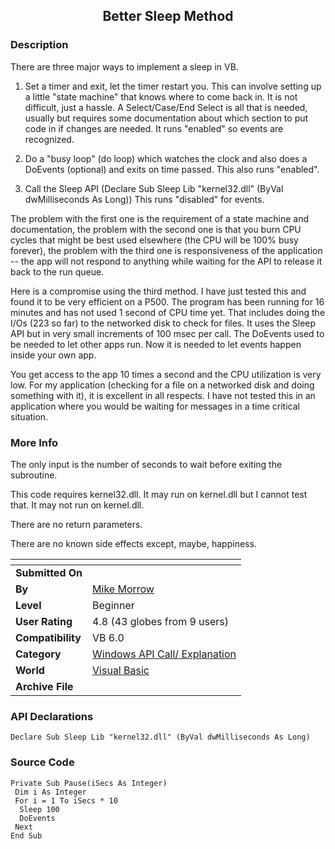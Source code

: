 ﻿<div align="center">

## Better Sleep Method


</div>

### Description

There are three major ways to implement a sleep in VB.

1. Set a timer and exit, let the timer restart you. This can involve setting up a little "state machine" that knows where to come back in. It is not difficult, just a hassle. A Select/Case/End Select is all that is needed, usually but requires some documentation about which section to put code in if changes are needed. It runs "enabled" so events are recognized.

2. Do a "busy loop" (do loop) which watches the clock and also does a DoEvents (optional) and exits on time passed. This also runs "enabled".

3. Call the Sleep API (Declare Sub Sleep Lib "kernel32.dll" (ByVal dwMilliseconds As Long)) This runs "disabled" for events.

The problem with the first one is the requirement of a state machine and documentation, the problem with the second one is that you burn CPU cycles that might be best used elsewhere (the CPU will be 100% busy forever), the problem with the third one is responsiveness of the application -- the app will not respond to anything while waiting for the API to release it back to the run queue.

Here is a compromise using the third method. I have just tested this and found it to be very efficient on a P500. The program has been running for 16 minutes and has not used 1 second of CPU time yet. That includes doing the I/Os (223 so far) to the networked disk to check for files. It uses the Sleep API but in very small increments of 100 msec per call. The DoEvents used to be needed to let other apps run. Now it is needed to let events happen inside your own app.

You get access to the app 10 times a second and the CPU utilization is very low. For my application (checking for a file on a networked disk and doing something with it), it is excellent in all respects. I have not tested this in an application where you would be waiting for messages in a time critical situation.
 
### More Info
 
The only input is the number of seconds to wait before exiting the subroutine.

This code requires kernel32.dll. It may run on kernel.dll but I cannot test that. It may not run on kernel.dll.

There are no return parameters.

There are no known side effects except, maybe, happiness.


<span>             |<span>
---                |---
**Submitted On**   |
**By**             |[Mike Morrow](https://github.com/Planet-Source-Code/PSCIndex/blob/master/ByAuthor/mike-morrow.md)
**Level**          |Beginner
**User Rating**    |4.8 (43 globes from 9 users)
**Compatibility**  |VB 6\.0
**Category**       |[Windows API Call/ Explanation](https://github.com/Planet-Source-Code/PSCIndex/blob/master/ByCategory/windows-api-call-explanation__1-39.md)
**World**          |[Visual Basic](https://github.com/Planet-Source-Code/PSCIndex/blob/master/ByWorld/visual-basic.md)
**Archive File**   |[](https://github.com/Planet-Source-Code/mike-morrow-better-sleep-method__1-27347/archive/master.zip)

### API Declarations

```
Declare Sub Sleep Lib "kernel32.dll" (ByVal dwMilliseconds As Long)
```


### Source Code

```
Private Sub Pause(iSecs As Integer)
 Dim i As Integer
 For i = 1 To iSecs * 10
  Sleep 100
  DoEvents
 Next
End Sub
```

